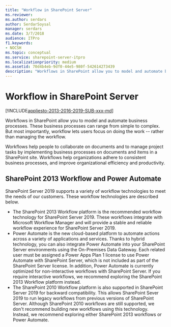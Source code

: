 ```yaml
---
title: "Workflow in SharePoint Server"
ms.reviewer: 
ms.author: serdars
author: SerdarSoysal
manager: serdars
ms.date: 3/7/2018
audience: ITPro
f1.keywords:
- NOCSH
ms.topic: conceptual
ms.service: sharepoint-server-itpro
ms.localizationpriority: medium
ms.assetid: 70d4b4eb-9df0-44e5-980f-542614273439
description: "Workflows in SharePoint allow you to model and automate business processes. These business processes can range from simple to complex. But most importantly, workflow lets users focus on doing the work -- rather than managing the workflow."
---
```


# Workflow in SharePoint Server

[!INCLUDE[appliesto-2013-2016-2019-SUB-xxx-md](../includes/appliesto-2013-2016-2019-SUB-xxx-md.md)]

Workflows in SharePoint allow you to model and automate business processes. These business processes can range from simple to complex. But most importantly, workflow lets users focus on doing the work -- rather than managing the workflow.
  
Workflows help people to collaborate on documents and to manage project tasks by implementing business processes on documents and items in a SharePoint site. Workflows help organizations adhere to consistent business processes, and improve organizational efficiency and productivity.

## SharePoint 2013 Workflow and Power Automate

SharePoint Server 2019 supports a variety of workflow technologies to meet the needs of our customers.  These workflow technologies are described below.

* The SharePoint 2013 Workflow platform is the recommended workflow technology for SharePoint Server 2019.  These workflows integrate with Microsoft Workflow Manager and will provide a stable and reliable workflow experience for SharePoint Server 2019.
* Power Automate is the new cloud-based platform to automate actions across a variety of applications and services.  Thanks to hybrid technology, you can also integrate Power Automate into your SharePoint Server environments using the On-Premises Data Gateway.  Each related user must be assigned a Power Apps Plan 1 license to use Power Automate with SharePoint Server, which is not included as part of the SharePoint Server license.  In addition, Power Automate is currently optimized for non-interactive workflows with SharePoint Server.  If you require interactive workflows, we recommend exploring the SharePoint 2013 Workflow platform instead.
* The SharePoint 2010 Workflow platform is also supported in SharePoint Server 2019 for backward compatibility.  This allows SharePoint Sever 2019 to run legacy workflows from previous versions of SharePoint Server.  Although SharePoint 2010 workflows are still supported, we don't recommend building new workflows using this technology.  Instead, we recommend exploring either SharePoint 2013 workflows or Power Automate.
